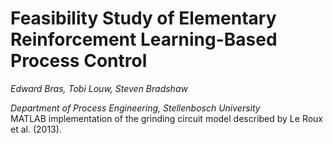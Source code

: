 # Feasibility Study of Elementary Reinforcement Learning-Based Process Control
*Edward Bras, Tobi Louw, Steven Bradshaw*

*Department of Process Engineering, Stellenbosch University*    
MATLAB implementation of the grinding circuit model described by Le Roux et al. (2013).
